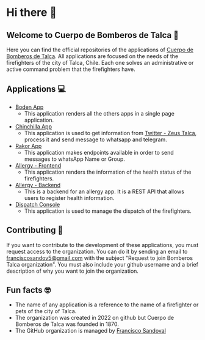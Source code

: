 # Hi there 👋
## Welcome to Cuerpo de Bomberos de Talca 🚒

Here you can find the official repositories of the applications of [Cuerpo de Bomberos de Talca](https://www.bomberostalca.cl/).
All applications are focused on the needs of the firefighters of the city of Talca, Chile. 
Each one solves an administrative or active command problem that the firefighters have.

## Applications ‍💻

* [Boden App](https://github.com/bomberos-talca/boden-app)
  - This application renders all the others apps in a single page application.
* [Chinchilla App](https://github.com/bomberos-talca/chinchilla-app)
  - This application is used to get information from [Twitter - Zeus Talca](https://twitter.com/ZEUS_Talca), process it 
  and send message to whatsapp and telegram.
* [Rakor App](https://github.com/bomberos-talca/rakor-app)
  - This application makes endpoints available in order to send messages to whatsApp Name or Group.
* [Allergy - Frontend](https://github.com/bomberos-talca/allergy-frontend)
  - This application renders the information of the health status of the firefighters.
* [Allergy - Backend](https://github.com/bomberos-talca/allergy-backend)
  - This is a backend for an allergy app. It is a REST API that allows users to register health information.
* [Dispatch Console](https://github.com/bomberos-talca/dispatch-console)
  - This application is used to manage the dispatch of the firefighters.

## Contributing 🤝
If you want to contribute to the development of these applications, you must request access to the organization. 
You can do it by sending an email to [franciscosandov5@gmail.com](mailto:franciscosandov5@gmail.com) with the subject 
"Request to join Bomberos Talca organization". 
You must also include your github username and a brief description of why you want to join the organization.

## Fun facts 🤓
* The name of any application is a reference to the name of a firefighter or pets of the city of Talca.
* The organization was created in 2022 on github but Cuerpo de Bomberos de Talca was founded in 1870.  
* The GitHub organization is managed by [Francisco Sandoval](https://github.com/fsandov)
